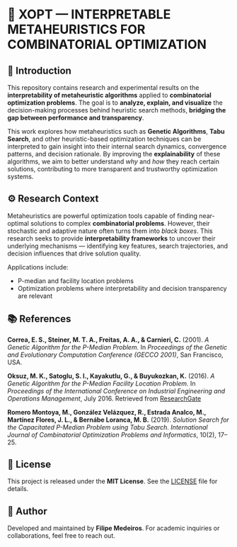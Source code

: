 # 🧠 XOPT — INTERPRETABLE METAHEURISTICS FOR COMBINATORIAL OPTIMIZATION

## 📘 Introduction

This repository contains research and experimental results on the **interpretability of metaheuristic algorithms** applied to **combinatorial optimization problems**. The goal is to **analyze, explain, and visualize** the decision-making processes behind heuristic search methods, **bridging the gap between performance and transparency**.

This work explores how metaheuristics such as **Genetic Algorithms**, **Tabu Search**, and other heuristic-based optimization techniques can be interpreted to gain insight into their internal search dynamics, convergence patterns, and decision rationale. By improving the **explainability** of these algorithms, we aim to better understand *why* and *how* they reach certain solutions, contributing to more transparent and trustworthy optimization systems.

## ⚙️ Research Context

Metaheuristics are powerful optimization tools capable of finding near-optimal solutions to complex **combinatorial problems**. However, their stochastic and adaptive nature often turns them into *black boxes*. This research seeks to provide **interpretability frameworks** to uncover their underlying mechanisms — identifying key features, search trajectories, and decision influences that drive solution quality.

Applications include:
- P-median and facility location problems  
- Optimization problems where interpretability and decision transparency are relevant

## 📚 References

**Correa, E. S., Steiner, M. T. A., Freitas, A. A., & Carnieri, C.** (2001).
*A Genetic Algorithm for the P-Median Problem.*
In *Proceedings of the Genetic and Evolutionary Computation Conference (GECCO 2001)*, San Francisco, USA.

**Oksuz, M. K., Satoglu, S. I., Kayakutlu, G., & Buyukozkan, K.** (2016).
*A Genetic Algorithm for the P-Median Facility Location Problem.*
In *Proceedings of the International Conference on Industrial Engineering and Operations Management*, July 2016.
Retrieved from [ResearchGate](https://www.researchgate.net/publication/305380696)

**Romero Montoya, M., González Velázquez, R., Estrada Analco, M., Martínez Flores, J. L., & Bernábe Loranca, M. B.** (2019).
*Solution Search for the Capacitated P-Median Problem using Tabu Search.*
*International Journal of Combinatorial Optimization Problems and Informatics*, 10(2), 17–25.

## 🧾 License

This project is released under the **MIT License**.
See the [LICENSE](LICENSE) file for details.

## 👥 Author

Developed and maintained by **Filipe Medeiros**.
For academic inquiries or collaborations, feel free to reach out.
